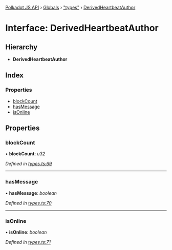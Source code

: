 [Polkadot JS API](../README.md) › [Globals](../globals.md) › ["types"](../modules/_types_.md) › [DerivedHeartbeatAuthor](_types_.derivedheartbeatauthor.md)

# Interface: DerivedHeartbeatAuthor

## Hierarchy

* **DerivedHeartbeatAuthor**

## Index

### Properties

* [blockCount](_types_.derivedheartbeatauthor.md#blockcount)
* [hasMessage](_types_.derivedheartbeatauthor.md#hasmessage)
* [isOnline](_types_.derivedheartbeatauthor.md#isonline)

## Properties

###  blockCount

• **blockCount**: *u32*

*Defined in [types.ts:69](https://github.com/polkadot-js/api/blob/be4b9a4133/packages/api-derive/src/types.ts#L69)*

___

###  hasMessage

• **hasMessage**: *boolean*

*Defined in [types.ts:70](https://github.com/polkadot-js/api/blob/be4b9a4133/packages/api-derive/src/types.ts#L70)*

___

###  isOnline

• **isOnline**: *boolean*

*Defined in [types.ts:71](https://github.com/polkadot-js/api/blob/be4b9a4133/packages/api-derive/src/types.ts#L71)*
